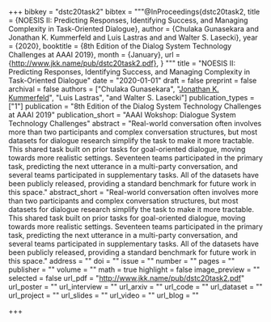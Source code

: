 +++
bibkey = "dstc20task2"
bibtex = """@InProceedings{dstc20task2,
  title     = {NOESIS II: Predicting Responses, Identifying Success, and Managing Complexity in Task-Oriented Dialogue},
  author    = {Chulaka Gunasekara and Jonathan K. Kummerfeld and Luis Lastras and and Walter S. Lasecki},
  year      = {2020},
  booktitle = {8th Edition of the Dialog System Technology Challenges at AAAI 2019},
  month     = {January},
  url       = {http://www.jkk.name/pub/dstc20task2.pdf},
}
"""
title = "NOESIS II: Predicting Responses, Identifying Success, and Managing Complexity in Task-Oriented Dialogue"
date = "2020-01-01"
draft = false
preprint = false
archival = false
authors = ["Chulaka Gunasekara", "<span style='text-decoration:underline;'>Jonathan K. Kummerfeld</span>", "Luis Lastras", "and Walter S. Lasecki"]
publication_types = ["1"]
publication = "8th Edition of the Dialog System Technology Challenges at AAAI 2019"
publication_short = "AAAI Wokshop: Dialogue System Technology Challenges"
abstract = "Real-world conversation often involves more than two participants and complex conversation structures, but most datasets for dialogue research simplify the task to make it more tractable. This shared task built on prior tasks for goal-oriented dialogue, moving towards more realistic settings. Seventeen teams participated in the primary task, predicting the next utterance in a multi-party conversation, and several teams participated in supplementary tasks. All of the datasets have been publicly released, providing a standard benchmark for future work in this space."
abstract_short = "Real-world conversation often involves more than two participants and complex conversation structures, but most datasets for dialogue research simplify the task to make it more tractable. This shared task built on prior tasks for goal-oriented dialogue, moving towards more realistic settings. Seventeen teams participated in the primary task, predicting the next utterance in a multi-party conversation, and several teams participated in supplementary tasks. All of the datasets have been publicly released, providing a standard benchmark for future work in this space."
address = ""
doi = ""
issue = ""
number = ""
pages = ""
publisher = ""
volume = ""
math = true
highlight = false
image_preview = ""
selected = false
url_pdf = "http://www.jkk.name/pub/dstc20task2.pdf"
url_poster = ""
url_interview = ""
url_arxiv = ""
url_code = ""
url_dataset = ""
url_project = ""
url_slides = ""
url_video = ""
url_blog = ""



+++